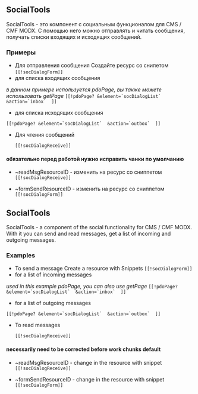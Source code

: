 ## SocialTools 
SocialTools -  это компонент с социальным функционалом для CMS / CMF MODX. С помощью него можно отправлять и читать сообщения, получать списки входящих и исходящих сообщений.
### Примеры
* Для отправления сообщения
Создайте ресурс со снипетом ``[[!socDialogForm]]``
* для списка входящих сообщения 
 
 *в данном примере используется pdoPage, вы также можете использовать getPage*
 ``[[!pdoPage?
  &element=`socDialogList` 
  &action=`inbox` 
]]
``
* для списка исходящих сообщения

 ``[[!pdoPage?
  &element=`socDialogList` 
  &action=`outbox` 
]]
``
* Для чтения сообщений

  `` [[!socDialogReceive]] `` 


#### обязательно перед работой нужно исправить чанки по умолчанию
* ~readMsgResourceID - изменить на ресурс со сниппетом `` [[!socDialogReceive]] ``

* ~formSendResourceID - изменить на ресурс со сниппетом `` [[!socDialogForm]] ``

## SocialTools 
SocialTools - a component of the social functionality for CMS / CMF MODX. With it you can send and read messages, get a list of incoming and outgoing messages.

### Examples
* To send a message
Create a resource with Snippets ``[[!socDialogForm]]``
* for a list of incoming messages 
 
 *used in this example pdoPage, you can also use getPage*
 ``[[!pdoPage?
  &element=`socDialogList` 
  &action=`inbox` 
]]
``
* for a list of outgoing messages

 ``[[!pdoPage?
  &element=`socDialogList` 
  &action=`outbox` 
]]
``
* To read messages

  `` [[!socDialogReceive]] `` 


#### necessarily need to be corrected before work chunks default
* ~readMsgResourceID - change in the resource with snippet `` [[!socDialogReceive]] ``

* ~formSendResourceID - change in the resource with snippet `` [[!socDialogForm]] ``


